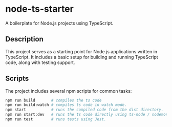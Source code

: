 # node-ts-starter

A boilerplate for Node.js projects using TypeScript.

## Description

This project serves as a starting point for Node.js applications written in TypeScript. It includes a basic setup for building and running TypeScript code, along with testing support.

## Scripts

The project includes several npm scripts for common tasks:

```bash
npm run build       # compiles the ts code
npm run build:watch # compiles ts code in watch mode.
npm start           # runs the compiled code from the dist directory.
npm run start:dev   # runs the ts code directly using ts-node / nodemon for development purposes.
npm run test        # runs tests using Jest.
```
